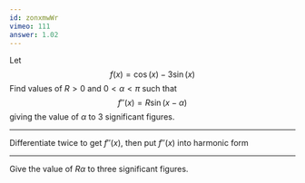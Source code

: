```yaml
---
id: zonxmwWr
vimeo: 111
answer: 1.02
---
```


Let
$$
f(x) = \cos(x) - 3 \sin(x)
$$
Find values of $R>0$ and $0 < \alpha < \pi$ such that
$$
f''(x) = R \sin(x-\alpha)
$$
giving the value of $\alpha$ to $3$ significant figures.

---

Differentiate twice to get $f''(x),$ then put $f''(x)$ into <nuxt-link to="/skills/trigonometry/harmonic-form">harmonic form</nuxt-link>

---

Give the value of $R\alpha$ to three significant figures.
